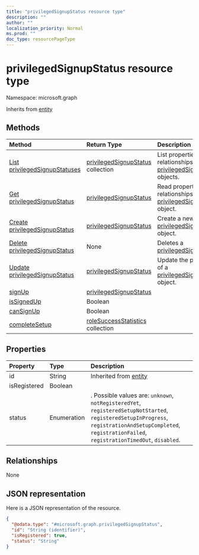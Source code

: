 ```yaml
---
title: "privilegedSignupStatus resource type"
description: ""
author: ""
localization_priority: Normal
ms.prod: ""
doc_type: resourcePageType
---
```


# privilegedSignupStatus resource type


Namespace: microsoft.graph




Inherits from [entity](../resources/entity.md)

## Methods
|Method|Return Type|Description|
|:---|:---|:---|
|[List privilegedSignupStatuses](../api/privilegedsignupstatus-list.md)|[privilegedSignupStatus](../resources/privilegedsignupstatus.md) collection|List properties and relationships of the [privilegedSignupStatus](../resources/privilegedsignupstatus.md) objects.|
|[Get privilegedSignupStatus](../api/privilegedsignupstatus-get.md)|[privilegedSignupStatus](../resources/privilegedsignupstatus.md)|Read properties and relationships of the [privilegedSignupStatus](../resources/privilegedsignupstatus.md) object.|
|[Create privilegedSignupStatus](../api/privilegedsignupstatus-post-privilegedsignupstatus.md)|[privilegedSignupStatus](../resources/privilegedsignupstatus.md)|Create a new [privilegedSignupStatus](../resources/privilegedsignupstatus.md) object.|
|[Delete privilegedSignupStatus](../api/privilegedsignupstatus-delete.md)|None|Deletes a [privilegedSignupStatus](../resources/privilegedsignupstatus.md).|
|[Update privilegedSignupStatus](../api/privilegedsignupstatus-update.md)|[privilegedSignupStatus](../resources/privilegedsignupstatus.md)|Update the properties of a [privilegedSignupStatus](../resources/privilegedsignupstatus.md) object.|
|[signUp](../api/privilegedsignupstatus-signup.md)|[privilegedSignupStatus](../resources/privilegedsignupstatus.md)||
|[isSignedUp](../api/privilegedsignupstatus-issignedup.md)|Boolean||
|[canSignUp](../api/privilegedsignupstatus-cansignup.md)|Boolean||
|[completeSetup](../api/privilegedsignupstatus-completesetup.md)|[roleSuccessStatistics](../resources/rolesuccessstatistics.md) collection||

## Properties
|Property|Type|Description|
|:---|:---|:---|
|id|String| Inherited from [entity](../resources/entity.md)|
|isRegistered|Boolean||
|status|Enumeration|. Possible values are: `unknown`, `notRegisteredYet`, `registeredSetupNotStarted`, `registeredSetupInProgress`, `registrationAndSetupCompleted`, `registrationFailed`, `registrationTimedOut`, `disabled`.|

## Relationships
None

## JSON representation
Here is a JSON representation of the resource.
<!-- {
  "blockType": "resource",
  "keyProperty": "id",
  "@odata.type": "microsoft.graph.privilegedSignupStatus",
  "baseType": "microsoft.graph.entity",
  "openType": false
}
-->
``` json
{
  "@odata.type": "#microsoft.graph.privilegedSignupStatus",
  "id": "String (identifier)",
  "isRegistered": true,
  "status": "String"
}
```

